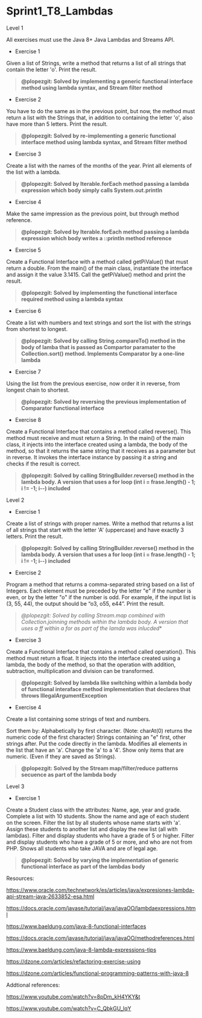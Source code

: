 # Sprint1_T8_Lambdas

Level 1

All exercises must use the Java 8+ Java Lambdas and Streams API.

- Exercise 1

Given a list of Strings, write a method that returns a list of all strings that contain the letter 'o'. Print the result.

>**@plopezgit: Solved by implementing a generic functional interface method using lambda syntax, and Stream filter method**

- Exercise 2

You have to do the same as in the previous point, but now, the method must return a list with the Strings that, in addition to containing the letter 'o', also have more than 5 letters. Print the result.

>**@plopezgit: Solved by re-implementing a generic functional interface method using lambda syntax, and Stream filter method**

- Exercise 3

Create a list with the names of the months of the year. Print all elements of the list with a lambda.

>**@plopezgit: Solved by Iterable.forEach method passing a lambda expression which body simply calls System.out.println**

- Exercise 4

Make the same impression as the previous point, but through method reference.

>**@plopezgit: Solved by Iterable.forEach method passing a lambda expression which body writes a ::println method reference**

- Exercise 5

Create a Functional Interface with a method called getPiValue() that must return a double. From the main() of the main class, instantiate the interface and assign it the value 3.1415. Call the getPiValue() method and print the result.

>**@plopezgit: Solved by implementing the functional interface required method using a lambda syntax**

- Exercise 6

Create a list with numbers and text strings and sort the list with the strings from shortest to longest.

>**@plopezgit: Solved by calling String.compareTo() method in the body of lamba that is passed as Compartor paramater to the Collection.sort() method. Implements Comparator by a  one-line lambda**

- Exercise 7

Using the list from the previous exercise, now order it in reverse, from longest chain to shortest.

>**@plopezgit: Solved by reversing the previous implementation of Comparator functional interface**

- Exercise 8

Create a Functional Interface that contains a method called reverse(). This method must receive and must return a String. In the main() of the main class, it injects into the interface created using a lambda, the body of the method, so that it returns the same string that it receives as a parameter but in reverse. It invokes the interface instance by passing it a string and checks if the result is correct.

>**@plopezgit: Solved by calling StringBuilder.reverse() method in the lambda body. A version that uses a for loop (int i = frase.length() - 1; i != -1; i--) included**

Level 2

- Exercise 1

Create a list of strings with proper names. Write a method that returns a list of all strings that start with the letter 'A' (uppercase) and have exactly 3 letters. Print the result.

>**@plopezgit: Solved by calling StringBuilder.reverse() method in the lambda body. A version that uses a for loop (int i = frase.length() - 1; i != -1; i--) included**

- Exercise 2

Program a method that returns a comma-separated string based on a list of Integers. Each element must be preceded by the letter "e" if the number is even, or by the letter "o" if the number is odd. For example, if the input list is (3, 55, 44), the output should be “o3, o55, e44”. Print the result.

>**@plopezgit: Solved by calling Stream.map combined with Collection.joinning methods within the lambda body*. A version that uses a ff within a for as part of the lamda was inlucded**

- Exercise 3

Create a Functional Interface that contains a method called operation(). This method must return a float. It injects into the interface created using a lambda, the body of the method, so that the operation with addition, subtraction, multiplication and division can be transformed.

>**@plopezgit: Solved by lambda like switching within a lambda body of functional interaface method implementation that declares that throws IllegalArgumentException**

- Exercise 4

Create a list containing some strings of text and numbers.

Sort them by:
Alphabetically by first character. (Note: charAt(0) returns the numeric code of the first character)
Strings containing an "e" first, other strings after. Put the code directly in the lambda.
Modifies all elements in the list that have an 'a'. Change the 'a' to a '4'.
Show only items that are numeric. (Even if they are saved as Strings).

>**@plopezgit: Solved by the Stream map/filter/reduce patterns secuence as part of the lambda body**

Level 3

- Exercise 1

Create a Student class with the attributes: Name, age, year and grade.
Complete a list with 10 students.
Show the name and age of each student on the screen.
Filter the list by all students whose name starts with 'a'. Assign these students to another list and display the new list (all with lambdas).
Filter and display students who have a grade of 5 or higher.
Filter and display students who have a grade of 5 or more, and who are not from PHP.
Shows all students who take JAVA and are of legal age.

>**@plopezgit: Solved by varying the implementation of generic functional interface as part of the lambdas body**


Resources:

https://www.oracle.com/technetwork/es/articles/java/expresiones-lambda-api-stream-java-2633852-esa.html

https://docs.oracle.com/javase/tutorial/java/javaOO/lambdaexpressions.html

https://www.baeldung.com/java-8-functional-interfaces

https://docs.oracle.com/javase/tutorial/java/javaOO/methodreferences.html

https://www.baeldung.com/java-8-lambda-expressions-tips

https://dzone.com/articles/refactoring-exercise-using

https://dzone.com/articles/functional-programming-patterns-with-java-8

Addtional references:

https://www.youtube.com/watch?v=8pDm_kH4YKY&t

https://www.youtube.com/watch?v=C_QbkGU_lqY